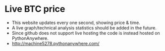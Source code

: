 # Live BTC price
- This website updates every one second, showing price & time.
- A live graph/technical analysis statistics should be added in the future.
- Since github does not support live hosting the code is instead hosted on PythonAnywhere.
- http://machine5278.pythonanywhere.com/
